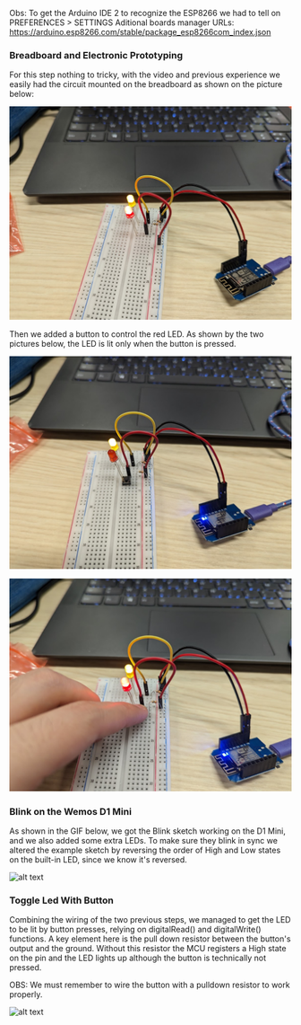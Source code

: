Obs: To get the Arduino IDE 2 to recognize the ESP8266 we had to tell on PREFERENCES > SETTINGS Aditional boards manager URLs: 
https://arduino.esp8266.com/stable/package_esp8266com_index.json

### Breadboard and Electronic Prototyping

For this step nothing to tricky, with the video and previous experience we easily had the circuit mounted on the breadboard as shown on the picture below:

![alt text](../../Pictures/Week_2/breadboard_circuit.jpg)

Then we added a button to control the red LED. As shown by the two pictures below, the LED is lit only when the button is pressed.

![alt text](../../Pictures/Week_2/breadboard_button_off.jpg)

![alt text](../../Pictures/Week_2/breadboard_button_on.jpg)

### Blink on the Wemos D1 Mini


As shown in the GIF below, we got the Blink sketch working on the D1 Mini, and we also added some extra LEDs. To make sure they blink in sync we altered the example sketch by reversing the order of High and Low states on the built-in LED, since we know it's reversed.

![alt text](../../Pictures/Week_2/blink.gif)


### Toggle Led With Button

Combining the wiring of the two previous steps, we managed to get the LED to be lit by button presses, relying on digitalRead() and digitalWrite() functions. A key element here is the pull down resistor between the button's output and the ground. Without this resistor the MCU registers a High state on the pin and the LED lights up although the button is technically not pressed. 

OBS: We must remember to wire the button with a pulldown resistor to work properly.

![alt text](../../Pictures/Week_2/button.gif)
